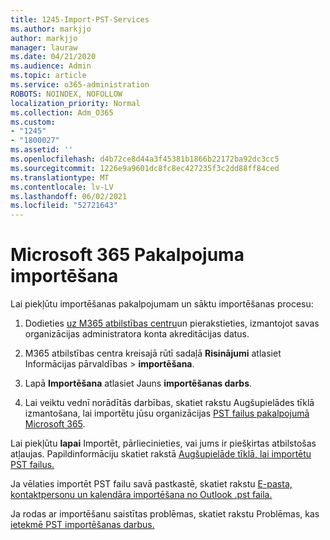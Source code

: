 ```yaml
---
title: 1245-Import-PST-Services
ms.author: markjjo
author: markjjo
manager: lauraw
ms.date: 04/21/2020
ms.audience: Admin
ms.topic: article
ms.service: o365-administration
ROBOTS: NOINDEX, NOFOLLOW
localization_priority: Normal
ms.collection: Adm_O365
ms.custom:
- "1245"
- "1800027"
ms.assetid: ''
ms.openlocfilehash: d4b72ce8d44a3f45381b1866b22172ba92dc3cc5
ms.sourcegitcommit: 1226e9a9601dc8fc8ec427235f3c2dd88ff84ced
ms.translationtype: MT
ms.contentlocale: lv-LV
ms.lasthandoff: 06/02/2021
ms.locfileid: "52721643"
---
```

# <a name="microsoft-365-import-service"></a>Microsoft 365 Pakalpojuma importēšana

Lai piekļūtu importēšanas pakalpojumam un sāktu importēšanas procesu:

1. Dodieties [uz M365 atbilstības centru](https://compliance.microsoft.com/)un pierakstieties, izmantojot savas organizācijas administratora konta akreditācijas datus.

1. M365 atbilstības centra kreisajā rūtī sadaļā **Risinājumi** atlasiet Informācijas pārvaldības   >  **importēšana**.

1. Lapā **Importēšana** atlasiet Jauns **importēšanas darbs**.

1. Lai veiktu vednī norādītās darbības, skatiet rakstu Augšupielādes tīklā izmantošana, lai importētu jūsu organizācijas [PST failus pakalpojumā Microsoft 365](/compliance/use-network-upload-to-import-pst-files).

Lai piekļūtu **lapai** Importēt, pārliecinieties, vai jums ir piešķirtas atbilstošas atļaujas. Papildinformāciju skatiet rakstā [Augšupielāde tīklā, lai importētu PST failus.](/microsoft-365/compliance/importing-pst-files-to-office-365#using-network-upload-to-import-pst-files)

Ja vēlaties importēt PST failu savā pastkastē, skatiet rakstu [E-pasta, kontaktpersonu un kalendāra importēšana no Outlook .pst faila.](https://support.office.com/article/import-email-contacts-and-calendar-from-an-outlook-pst-file-431a8e9a-f99f-4d5f-ae48-ded54b3440ac)

Ja rodas ar importēšanu saistītas problēmas, skatiet rakstu Problēmas, kas [ietekmē PST importēšanas darbus.](/office365/troubleshoot/pst-import-service/issues-with-pst-import-job)

